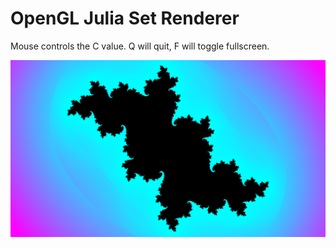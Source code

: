 # OpenGL Julia Set Renderer

Mouse controls the C value. Q will quit, F will toggle fullscreen.

![screenshot](screenshot.png)
